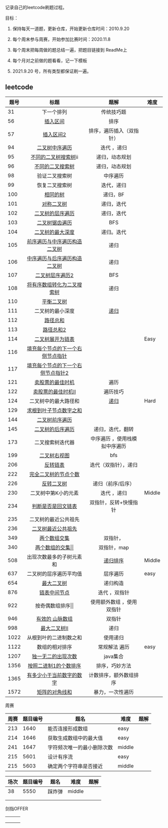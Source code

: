 记录自己的leetcode刷题过程。

目标：

1. 保持每天一道题，更新仓库，开始更新仓库时间：2010.9.20

2. 每个周末参与周赛，开始参加比赛时间：2020.11.8
3. 每个周末把每周做的题总结一遍，把题目链接到 ReadMe上
4. 每个月对之前做的题看看，记一下模板
5. 2021.9.20 号，所有类型都保证刷一遍。

## leetcode

| 题号 |                             标题                             |                             题解                             | 难度   |
| ---- | :----------------------------------------------------------: | :----------------------------------------------------------: | ------ |
| 31   |                          下一个排列                          |                          传统技巧题                          |        |
| 56   | [插入区间](https://github.com/qiujunlin/LeetCode-LetsGo/blob/master/src/Array/MergeIntervals56.java) |                             排序                             |        |
| 57   | [插入区间2](https://github.com/qiujunlin/LeetCode-LetsGo/blob/master/src/Array/InsertInterval57.java) |                   排序，遍历插入（双指针）                   |        |
| 94   | [二叉树中序遍历](https://github.com/qiujunlin/LeetCode-LetsGo/blob/master/src/Tree/BinaryTreeInorderTraversal94.java) |                         迭代 ，递归                          |        |
| 95   | [不同的二叉树搜索树](https://github.com/qiujunlin/LeetCode-LetsGo/blob/master/src/Tree/UniqueBinarySearchTreesII95.java)ii |                        递归，动态规划                        |        |
| 96   | [不同的二叉搜索树](https://github.com/qiujunlin/LeetCode-LetsGo/blob/master/src/Tree/UniqueBinarySearchTrees96.java) |                        递归，动态规划                        |        |
| 98   |                        验证二叉搜索树                        |                           中序遍历                           |        |
| 99   |                        恢复二叉搜索树                        |                          迭代，递归                          |        |
| 100  | [相同的树](https://github.com/qiujunlin/LeetCode-LetsGo/blob/master/src/Tree/SameTree100.java) |                           递归，BF                           |        |
| 101  | [对称二叉树](https://github.com/qiujunlin/LeetCode-LetsGo/blob/master/src/Tree/SymmetricTree101.java) |                          递归，迭代                          |        |
| 102  | [二叉树的层序遍历](https://github.com/qiujunlin/LeetCode-LetsGo/blob/master/src/Tree/BinaryTreeLevelOrderTraversal102.java) |                          递归，迭代                          |        |
| 103  | [二叉树锯齿遍历](https://github.com/qiujunlin/LeetCode-LetsGo/blob/master/src/Tree/BinaryTreeZigzagLevelOrderTraversal.java) |                             BFS                              |        |
| 104  | [二叉树的最大深度](https://github.com/qiujunlin/LeetCode-LetsGo/blob/master/src/Tree/MaximumDepthofBinaryTree104.java) |                          递归。迭代                          |        |
| 105  | [前序遍历与中序遍历构造二叉树](https://github.com/qiujunlin/LeetCode-LetsGo/blob/master/src/Tree/ConstructBinaryTreefromPreorderandInorderTraversal105.java) |                             递归                             |        |
| 106  | [中序遍历与后序遍历构造二叉树](https://github.com/qiujunlin/LeetCode-LetsGo/blob/master/src/Tree/ConstructBinaryTreefromInorderandPostorderTraversal106.java) |                             递归                             |        |
| 107  | [二叉树层序遍历2](https://github.com/qiujunlin/LeetCode-LetsGo/blob/master/src/Tree/BinaryTreeLevelOrderTraversalII107.java) |                             BFS                              |        |
| 108  | [将有序数组转化为二叉搜索树](https://github.com/qiujunlin/LeetCode-LetsGo/blob/master/src/Tree/ConvertSortedArraytoBinarySearchTree108.java) |                             递归                             |        |
| 110  | [平衡二叉树](https://github.com/qiujunlin/LeetCode-LetsGo/blob/master/src/Tree/BalancedBinaryTree.java) |                                                              |        |
| 111  |                       二叉树的最小深度                       | [递归](https://leetcode-cn.com/problems/minimum-depth-of-binary-tree/solution/li-jie-zhe-dao-ti-de-jie-shu-tiao-jian-by-user7208/) |        |
| 112  | [路径总和](https://github.com/qiujunlin/LeetCode-LetsGo/blob/master/src/Tree/PathSum112.java) |                                                              |        |
| 113  | [路径总和2](https://github.com/qiujunlin/LeetCode-LetsGo/blob/master/src/Tree/PathSumII113.java) |                                                              |        |
| 114  | [二叉树展开为链表](https://github.com/qiujunlin/LeetCode-LetsGo/blob/master/src/Tree/FlattenBinaryTreetoLinkedList114.java) |                                                              | Easy   |
| 116  | [填充每个节点的下一个右侧节点指针](https://github.com/qiujunlin/LeetCode-LetsGo/blob/master/src/Tree/PopulatingNextRightPointersinEachNode116.java) |                                                              |        |
| 117  | [填充每个节点的下一个右侧节点指针2](https://github.com/qiujunlin/LeetCode-LetsGo/blob/master/src/Tree/PopulatingNextRightPointersinEachNodeII117.java) |                                                              |        |
| 121  | [卖股票的最佳时机](https://github.com/qiujunlin/LeetCode-LetsGo/blob/master/src/Array/BestTimetoBuyandSellStock121.java) |                             遍历                             |        |
| 122  | [卖股票的最佳时机II](https://github.com/qiujunlin/LeetCode-LetsGo/blob/master/src/Array/BestTimetoBuyandSellStockII122.java) |                           遍历技巧                           |        |
| 124  |                     二叉树中的最大路径和                     | [递归](https://leetcode-cn.com/problems/binary-tree-maximum-path-sum/solution/shou-hui-tu-jie-hen-you-ya-de-yi-dao-dfsti-by-hyj8/) | Hard   |
| 129  | [求根到叶子节点数字之和](https://github.com/qiujunlin/LeetCode-LetsGo/blob/master/src/Tree/SumRoottoLeafNumbers129.java) |                                                              |        |
| 144  | [二叉树前序遍历](https://github.com/qiujunlin/LeetCode-LetsGo/blob/master/src/Tree/BinaryTreePreorderTraversal144.java) |                                                              |        |
| 145  | [二叉树的后序遍历](https://github.com/qiujunlin/LeetCode-LetsGo/blob/master/src/Tree/BinaryTreePostorderTraversal145.java) |                       递归，迭代，翻转                       |        |
| 173  |                       二叉搜索树迭代器                       |                中序遍历 ，使用栈模拟中序遍历                 |        |
| 199  | [二叉树右视图](https://github.com/qiujunlin/LeetCode-LetsGo/blob/master/src/Tree/BinaryTreeRightSideView199.java) |                             bfs                              |        |
| 206  | [反转链表](https://github.com/qiujunlin/LeetCode-LetsGo/blob/master/src/LinkedList/ReverseLinkedList206.java) |                     迭代（双指针），递归                     |        |
| 222  | [完全二叉树的节点个数](https://github.com/qiujunlin/LeetCode-LetsGo/blob/master/src/Tree/CountCompleteTreeNodes.java) |                                                              |        |
| 226  | [反转二叉树](https://github.com/qiujunlin/LeetCode-LetsGo/blob/master/src/Tree/InvertBinaryTree226.java) |                      递归（前序/后序）                       |        |
| 230  |                     二叉树中第K小的元素                      |                         迭代 ，递归                          | Middle |
| 234  | [判断是否是回文链表](https://github.com/qiujunlin/LeetCode-LetsGo/blob/master/src/LinkedList/PalindromeLinkedList234.java) |                    双指针，反转+快慢指针                     |        |
| 235  |                     二叉树的最近公共祖先                     |                                                              |        |
| 236  | [二叉树最近公共祖先](https://github.com/qiujunlin/LeetCode-LetsGo/blob/master/src/Tree/LowestCommonAncestorofaBinaryTree236.java) |                                                              |        |
| 349  | [两个数组交集](https://github.com/qiujunlin/LeetCode-LetsGo/blob/master/src/Array/IntersectionofTwoArrays349.java) |                           双指针，                           |        |
| 340  | [两个数组的交集\|\|](https://github.com/qiujunlin/LeetCode-LetsGo/blob/master/src/Array/IntersectionofTwoArrays350.java) |                         双指针，map                          |        |
| 508  |                   出现次数最多的子树元素和                   | [递归排序](https://leetcode-cn.com/problems/most-frequent-subtree-sum/solution/java-liang-ge-90xiao-ji-qiao-by-qiujunlin/) | Middle |
| 637  |                    二叉树的层序遍历平均值                    |                           层序遍历                           | easy   |
| 654  | [最大二叉树](https://github.com/qiujunlin/LeetCode-LetsGo/blob/master/src/Tree/MaximumBinaryTree654.java) |                           递归构造                           |        |
| 876  | [链表中间节点](https://github.com/qiujunlin/LeetCode-LetsGo/blob/master/src/LinkedList/MiddleoftheLinkedList876.java) |                        迭代  ，双指针                        |        |
| 922  |                      按奇偶数组排序\|\|                      |                  使用额外数组 ，使用双指针                   |        |
| 946  | [有效的 山脉数组](https://github.com/qiujunlin/LeetCode-LetsGo/blob/master/src/Array/ValidMountainArray946.java) |                            双指针                            |        |
| 998  | [最大二叉树II](https://github.com/qiujunlin/LeetCode-LetsGo/blob/master/src/Tree/MaximumBinaryTreeII998.java) |                             递归                             |        |
| 1022 |                    从根到叶的二进制数之和                    |                           使用递归                           |        |
| 1122 |                        数组的相对排序                        |                        常规解法 遍历                         | easy   |
| 1207 | [独一无二的出现次数](https://github.com/qiujunlin/LeetCode-LetsGo/blob/master/src/Array/UniqueNumberofOccurrences1207.java) |                           java集合                           |        |
| 1356 | [按照二进制1的个数排序](https://github.com/qiujunlin/LeetCode-LetsGo/blob/master/src/Array/SortIntegersbyTheNumberof1Bits1356.java) |                        排序，巧妙方法                        |        |
| 1365 | [有多少小于当前数字的数字](https://github.com/qiujunlin/LeetCode-LetsGo/blob/master/src/Array/HowManyNumbersAreSmallerThantheCurrentNumber1365.java) |                    计数排序，额外数组排序                    |        |
| 1572 | [矩阵的对角线和](https://github.com/qiujunlin/LeetCode-LetsGo/blob/master/src/Array/MatrixDiagonalSum1572.java) |                       暴力，一次性遍历                       |        |



周赛

 

| 周赛 | 题目编号 | 题名                       | 难度   | 题解 |
| ---- | -------- | -------------------------- | ------ | ---- |
| 213  | 1640     | 能否连接形成数组           | easy   |      |
| 214  | 1646     | 获取生成数组中的最大值     | easy   |      |
| 241  | 1647     | 字符频次唯一的最小删除次数 | middle |      |
| 215  | 5601     | 设计有序流                 | easy   |      |
| 215  | 5603     | 确定两个字符串是否接近     | middle |      |

| 场次 | 题目编号 | 题名   | 难度   | 题解 |
| ---- | -------- | ------ | ------ | ---- |
| 38   | 5550     | 踩炸弹 | middle |      |
|      |          |        |        |      |
|      |          |        |        |      |

剑指OFFER

|      |      |      |
| ---- | ---- | ---- |
|      |      |      |
|      |      |      |
|      |      |      |

